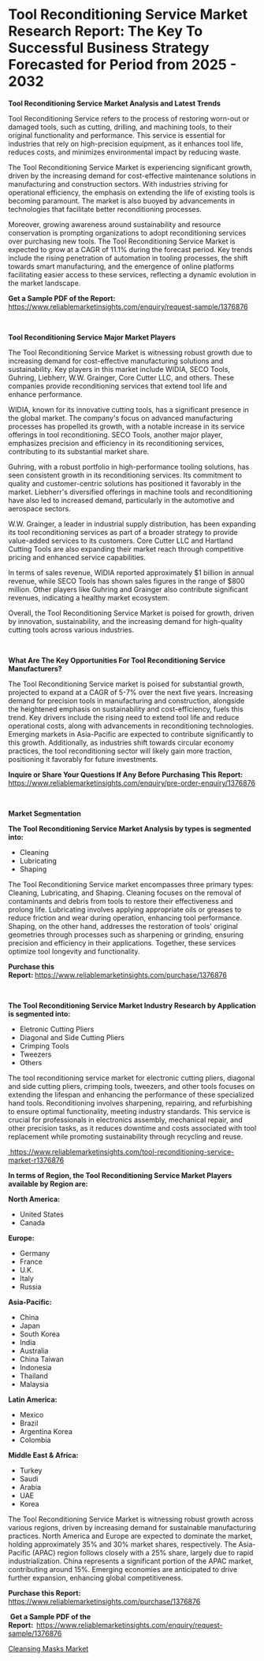 <p><h1>Tool Reconditioning Service Market Research Report: The Key To Successful Business Strategy Forecasted for Period from 2025 - 2032</h1></p><p><strong>Tool Reconditioning Service Market Analysis and Latest Trends</strong></p>
<p><p>Tool Reconditioning Service refers to the process of restoring worn-out or damaged tools, such as cutting, drilling, and machining tools, to their original functionality and performance. This service is essential for industries that rely on high-precision equipment, as it enhances tool life, reduces costs, and minimizes environmental impact by reducing waste.</p><p>The Tool Reconditioning Service Market is experiencing significant growth, driven by the increasing demand for cost-effective maintenance solutions in manufacturing and construction sectors. With industries striving for operational efficiency, the emphasis on extending the life of existing tools is becoming paramount. The market is also buoyed by advancements in technologies that facilitate better reconditioning processes.</p><p>Moreover, growing awareness around sustainability and resource conservation is prompting organizations to adopt reconditioning services over purchasing new tools. The Tool Reconditioning Service Market is expected to grow at a CAGR of 11.1% during the forecast period. Key trends include the rising penetration of automation in tooling processes, the shift towards smart manufacturing, and the emergence of online platforms facilitating easier access to these services, reflecting a dynamic evolution in the market landscape.</p></p>
<p><strong>Get a Sample PDF of the Report:&nbsp;</strong> <a href="https://www.reliablemarketinsights.com/enquiry/request-sample/1376876?utm_campaign=1994&utm_medium=2&utm_source=Github&utm_content=ia&utm_term=13012025&utm_id=tool-reconditioning-service">https://www.reliablemarketinsights.com/enquiry/request-sample/1376876</a></p>
<p>&nbsp;</p>
<p><strong>Tool Reconditioning Service Major Market Players</strong></p>
<p><p>The Tool Reconditioning Service Market is witnessing robust growth due to increasing demand for cost-effective manufacturing solutions and sustainability. Key players in this market include WIDIA, SECO Tools, Guhring, Liebherr, W.W. Grainger, Core Cutter LLC, and others. These companies provide reconditioning services that extend tool life and enhance performance.</p><p>WIDIA, known for its innovative cutting tools, has a significant presence in the global market. The company's focus on advanced manufacturing processes has propelled its growth, with a notable increase in its service offerings in tool reconditioning. SECO Tools, another major player, emphasizes precision and efficiency in its reconditioning services, contributing to its substantial market share.</p><p>Guhring, with a robust portfolio in high-performance tooling solutions, has seen consistent growth in its reconditioning services. Its commitment to quality and customer-centric solutions has positioned it favorably in the market. Liebherr's diversified offerings in machine tools and reconditioning have also led to increased demand, particularly in the automotive and aerospace sectors.</p><p>W.W. Grainger, a leader in industrial supply distribution, has been expanding its tool reconditioning services as part of a broader strategy to provide value-added services to its customers. Core Cutter LLC and Hartland Cutting Tools are also expanding their market reach through competitive pricing and enhanced service capabilities.</p><p>In terms of sales revenue, WIDIA reported approximately $1 billion in annual revenue, while SECO Tools has shown sales figures in the range of $800 million. Other players like Guhring and Grainger also contribute significant revenues, indicating a healthy market ecosystem.</p><p>Overall, the Tool Reconditioning Service Market is poised for growth, driven by innovation, sustainability, and the increasing demand for high-quality cutting tools across various industries.</p></p>
<p>&nbsp;</p>
<p><strong>What Are The Key Opportunities For Tool Reconditioning Service Manufacturers?</strong></p>
<p><p>The Tool Reconditioning Service market is poised for substantial growth, projected to expand at a CAGR of 5-7% over the next five years. Increasing demand for precision tools in manufacturing and construction, alongside the heightened emphasis on sustainability and cost-efficiency, fuels this trend. Key drivers include the rising need to extend tool life and reduce operational costs, along with advancements in reconditioning technologies. Emerging markets in Asia-Pacific are expected to contribute significantly to this growth. Additionally, as industries shift towards circular economy practices, the tool reconditioning sector will likely gain more traction, positioning it favorably for future investments.</p></p>
<p><strong>Inquire or Share Your Questions If Any Before Purchasing This Report:</strong> <a href="https://www.reliablemarketinsights.com/enquiry/pre-order-enquiry/1376876?utm_campaign=1994&utm_medium=2&utm_source=Github&utm_content=ia&utm_term=13012025&utm_id=tool-reconditioning-service">https://www.reliablemarketinsights.com/enquiry/pre-order-enquiry/1376876</a></p>
<p>&nbsp;</p>
<p><strong>Market Segmentation</strong></p>
<p><strong>The Tool Reconditioning Service Market Analysis by types is segmented into:</strong></p>
<p><ul><li>Cleaning</li><li>Lubricating</li><li>Shaping</li></ul></p>
<p><p>The Tool Reconditioning Service market encompasses three primary types: Cleaning, Lubricating, and Shaping. Cleaning focuses on the removal of contaminants and debris from tools to restore their effectiveness and prolong life. Lubricating involves applying appropriate oils or greases to reduce friction and wear during operation, enhancing tool performance. Shaping, on the other hand, addresses the restoration of tools' original geometries through processes such as sharpening or grinding, ensuring precision and efficiency in their applications. Together, these services optimize tool longevity and functionality.</p></p>
<p><strong>Purchase this Report:&nbsp;</strong><a href="https://www.reliablemarketinsights.com/purchase/1376876?utm_campaign=1994&utm_medium=2&utm_source=Github&utm_content=ia&utm_term=13012025&utm_id=tool-reconditioning-service">https://www.reliablemarketinsights.com/purchase/1376876</a></p>
<p>&nbsp;</p>
<p><strong>The Tool Reconditioning Service Market Industry Research by Application is segmented into:</strong></p>
<p><ul><li>Eletronic Cutting Pliers</li><li>Diagonal and Side Cutting Pliers</li><li>Crimping Tools</li><li>Tweezers</li><li>Others</li></ul></p>
<p><p>The tool reconditioning service market for electronic cutting pliers, diagonal and side cutting pliers, crimping tools, tweezers, and other tools focuses on extending the lifespan and enhancing the performance of these specialized hand tools. Reconditioning involves sharpening, repairing, and refurbishing to ensure optimal functionality, meeting industry standards. This service is crucial for professionals in electronics assembly, mechanical repair, and other precision tasks, as it reduces downtime and costs associated with tool replacement while promoting sustainability through recycling and reuse.</p></p>
<p><a href="https://www.reliablemarketinsights.com/tool-reconditioning-service-market-r1376876?utm_campaign=1994&utm_medium=2&utm_source=Github&utm_content=ia&utm_term=13012025&utm_id=tool-reconditioning-service">&nbsp;https://www.reliablemarketinsights.com/tool-reconditioning-service-market-r1376876</a></p>
<p><strong>In terms of Region, the Tool Reconditioning Service Market Players available by Region are:</strong></p>
<p>
    <p> <strong> North America: </strong>
        <ul>
            <li>United States</li>
            <li>Canada</li>
        </ul>
        </p> 
    <p> <strong> Europe: </strong>
        <ul>
            <li>Germany</li>
            <li>France</li>
            <li>U.K.</li>
            <li>Italy</li>
            <li>Russia</li>
        </ul>
        </p> 
    <p> <strong> Asia-Pacific: </strong>
        <ul>
            <li>China</li>
            <li>Japan</li>
            <li>South Korea</li>
            <li>India</li>
            <li>Australia</li>
            <li>China Taiwan</li>
            <li>Indonesia</li>
            <li>Thailand</li>
            <li>Malaysia</li>
        </ul>
        </p> 
    <p> <strong> Latin America: </strong>
        <ul>
            <li>Mexico</li>
            <li>Brazil</li>
            <li>Argentina Korea</li>
            <li>Colombia</li>
        </ul>
        </p> 
    <p> <strong> Middle East & Africa: </strong>
        <ul>
            <li>Turkey</li>
            <li>Saudi</li>
            <li>Arabia</li>
            <li>UAE</li>
            <li>Korea</li>
        </ul>
    </p>
    </p>
<p><p>The Tool Reconditioning Service Market is witnessing robust growth across various regions, driven by increasing demand for sustainable manufacturing practices. North America and Europe are expected to dominate the market, holding approximately 35% and 30% market shares, respectively. The Asia-Pacific (APAC) region follows closely with a 25% share, largely due to rapid industrialization. China represents a significant portion of the APAC market, contributing around 15%. Emerging economies are anticipated to drive further expansion, enhancing global competitiveness.</p></p>
<p><strong>Purchase this Report: </strong><a href="https://www.reliablemarketinsights.com/purchase/1376876?utm_campaign=1994&utm_medium=2&utm_source=Github&utm_content=ia&utm_term=13012025&utm_id=tool-reconditioning-service">https://www.reliablemarketinsights.com/purchase/1376876</a></p>
<p>&nbsp;<strong>Get a Sample PDF of the Report:&nbsp;&nbsp;</strong><a href="https://www.reliablemarketinsights.com/enquiry/request-sample/1376876?utm_campaign=1994&utm_medium=2&utm_source=Github&utm_content=ia&utm_term=13012025&utm_id=tool-reconditioning-service">https://www.reliablemarketinsights.com/enquiry/request-sample/1376876</a></p>
<p><strong></strong></p>
<p><p><a href="https://github.com/rahu1506/Market-Research-Report-List-6/blob/main/cleansing-masks-market.md?utm_campaign=1994&utm_medium=2&utm_source=Github&utm_content=ia&utm_term=13012025&utm_id=tool-reconditioning-service">Cleansing Masks Market</a></p></p>